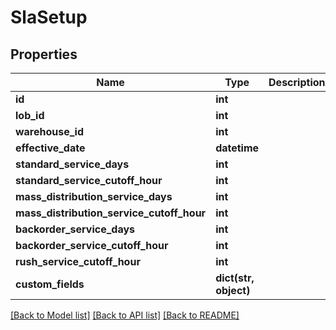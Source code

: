 # SlaSetup

## Properties
Name | Type | Description | Notes
------------ | ------------- | ------------- | -------------
**id** | **int** |  | [optional] 
**lob_id** | **int** |  | 
**warehouse_id** | **int** |  | 
**effective_date** | **datetime** |  | 
**standard_service_days** | **int** |  | 
**standard_service_cutoff_hour** | **int** |  | 
**mass_distribution_service_days** | **int** |  | 
**mass_distribution_service_cutoff_hour** | **int** |  | 
**backorder_service_days** | **int** |  | 
**backorder_service_cutoff_hour** | **int** |  | 
**rush_service_cutoff_hour** | **int** |  | 
**custom_fields** | **dict(str, object)** |  | [optional] 

[[Back to Model list]](../README.md#documentation-for-models) [[Back to API list]](../README.md#documentation-for-api-endpoints) [[Back to README]](../README.md)


